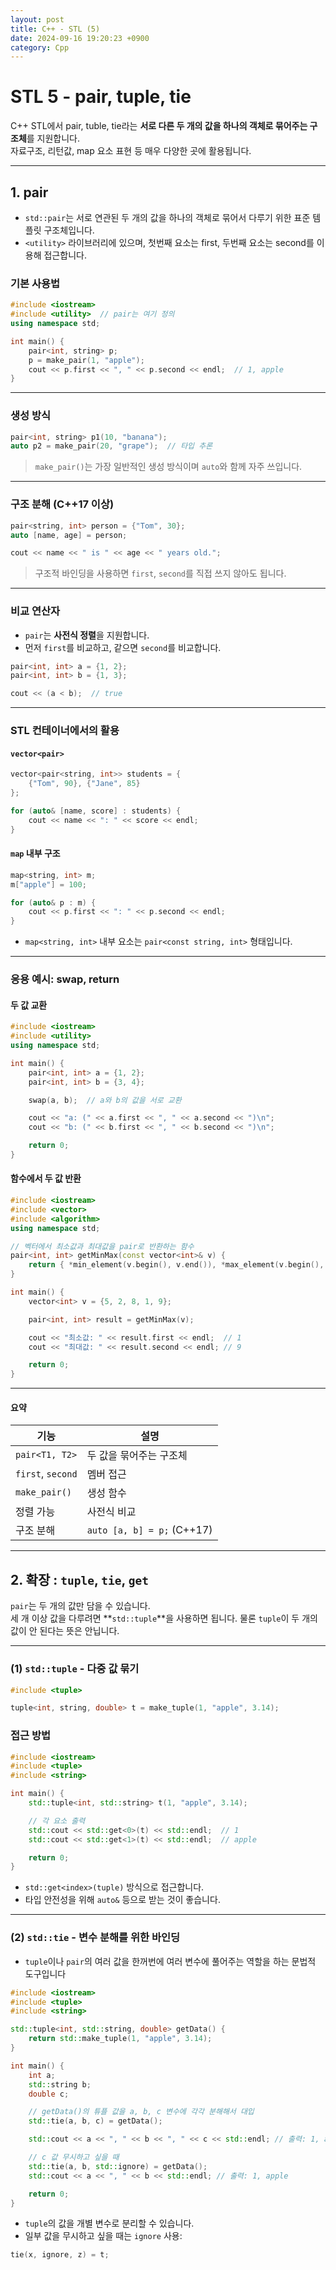 ```yaml
---
layout: post
title: C++ - STL (5)
date: 2024-09-16 19:20:23 +0900
category: Cpp
---
```

# STL 5 - pair, tuple, tie

C++ STL에서 pair, tuble, tie라는 **서로 다른 두 개의 값을 하나의 객체로 묶어주는 구조체**를 지원합니다.  
자료구조, 리턴값, map 요소 표현 등 매우 다양한 곳에 활용됩니다.

---

## 1. pair

- `std::pair`는 서로 연관된 두 개의 값을 하나의 객체로 묶어서 다루기 위한 표준 템플릿 구조체입니다.
- `<utility>` 라이브러리에 있으며, 첫번째 요소는 first, 두번째 요소는 second를 이용해 접근합니다.

### 기본 사용법

```cpp
#include <iostream>
#include <utility>  // pair는 여기 정의
using namespace std;

int main() {
    pair<int, string> p;
    p = make_pair(1, "apple");
    cout << p.first << ", " << p.second << endl;  // 1, apple
}
```

---

### 생성 방식

```cpp
pair<int, string> p1(10, "banana");
auto p2 = make_pair(20, "grape");  // 타입 추론
```

> `make_pair()`는 가장 일반적인 생성 방식이며 `auto`와 함께 자주 쓰입니다.

---

### 구조 분해 (C++17 이상)

```cpp
pair<string, int> person = {"Tom", 30};
auto [name, age] = person;

cout << name << " is " << age << " years old.";
```

> 구조적 바인딩을 사용하면 `first`, `second`를 직접 쓰지 않아도 됩니다.

---

### 비교 연산자

- `pair`는 **사전식 정렬**을 지원합니다.
- 먼저 `first`를 비교하고, 같으면 `second`를 비교합니다.

```cpp
pair<int, int> a = {1, 2};
pair<int, int> b = {1, 3};

cout << (a < b);  // true
```

---

### STL 컨테이너에서의 활용

#### `vector<pair>`

```cpp
vector<pair<string, int>> students = {
    {"Tom", 90}, {"Jane", 85}
};

for (auto& [name, score] : students) {
    cout << name << ": " << score << endl;
}
```

#### `map` 내부 구조

```cpp
map<string, int> m;
m["apple"] = 100;

for (auto& p : m) {
    cout << p.first << ": " << p.second << endl;
}
```

- `map<string, int>` 내부 요소는 `pair<const string, int>` 형태입니다.

---

### 응용 예시: swap, return

#### 두 값 교환

```cpp
#include <iostream>
#include <utility>
using namespace std;

int main() {
    pair<int, int> a = {1, 2};
    pair<int, int> b = {3, 4};

    swap(a, b);  // a와 b의 값을 서로 교환

    cout << "a: (" << a.first << ", " << a.second << ")\n";
    cout << "b: (" << b.first << ", " << b.second << ")\n";

    return 0;
}
```

#### 함수에서 두 값 반환

```cpp
#include <iostream>
#include <vector>
#include <algorithm>
using namespace std;

// 벡터에서 최소값과 최대값을 pair로 반환하는 함수
pair<int, int> getMinMax(const vector<int>& v) {
    return { *min_element(v.begin(), v.end()), *max_element(v.begin(), v.end()) };
}

int main() {
    vector<int> v = {5, 2, 8, 1, 9};

    pair<int, int> result = getMinMax(v);

    cout << "최소값: " << result.first << endl;  // 1
    cout << "최대값: " << result.second << endl; // 9

    return 0;
}
```

---

#### 요약

| 기능 | 설명 |
|------|------|
| `pair<T1, T2>` | 두 값을 묶어주는 구조체 |
| `first`, `second` | 멤버 접근 |
| `make_pair()` | 생성 함수 |
| 정렬 가능 | 사전식 비교 |
| 구조 분해 | `auto [a, b] = p;` (C++17) |

---

## 2. 확장 : `tuple`, `tie`, `get`

`pair`는 두 개의 값만 담을 수 있습니다.  
세 개 이상 값을 다루려면 **`std::tuple`**을 사용하면 됩니다. 물론 `tuple`이 두 개의 값이 안 된다는 뜻은 안닙니다.

---

### (1) `std::tuple` - 다중 값 묶기

```cpp
#include <tuple>

tuple<int, string, double> t = make_tuple(1, "apple", 3.14);
```

### 접근 방법

```cpp
#include <iostream>
#include <tuple>
#include <string>

int main() {
    std::tuple<int, std::string> t(1, "apple", 3.14);

    // 각 요소 출력
    std::cout << std::get<0>(t) << std::endl;  // 1
    std::cout << std::get<1>(t) << std::endl;  // apple

    return 0;
}
```

- `std::get<index>(tuple)` 방식으로 접근합니다.
- 타입 안전성을 위해 `auto&` 등으로 받는 것이 좋습니다.

---

### (2) `std::tie` - 변수 분해를 위한 바인딩

- `tuple`이나 `pair`의 여러 값을 한꺼번에 여러 변수에 풀어주는 역할을 하는 문법적 도구입니다

```cpp
#include <iostream>
#include <tuple>
#include <string>

std::tuple<int, std::string, double> getData() {
    return std::make_tuple(1, "apple", 3.14);
}

int main() {
    int a;
    std::string b;
    double c;

    // getData()의 튜플 값을 a, b, c 변수에 각각 분해해서 대입
    std::tie(a, b, c) = getData();

    std::cout << a << ", " << b << ", " << c << std::endl; // 출력: 1, apple, 3.14

    // c 값 무시하고 싶을 때
    std::tie(a, b, std::ignore) = getData();
    std::cout << a << ", " << b << std::endl; // 출력: 1, apple

    return 0;
}
```

- `tuple`의 값을 개별 변수로 분리할 수 있습니다.
- 일부 값을 무시하고 싶을 때는 `ignore` 사용:

```cpp
tie(x, ignore, z) = t;
```